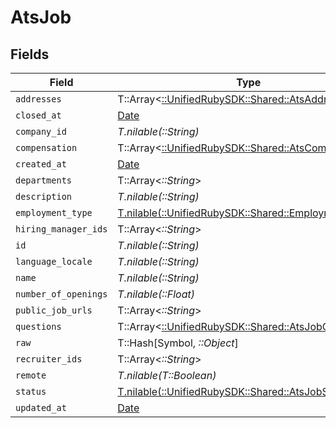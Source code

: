 # AtsJob


## Fields

| Field                                                                                         | Type                                                                                          | Required                                                                                      | Description                                                                                   |
| --------------------------------------------------------------------------------------------- | --------------------------------------------------------------------------------------------- | --------------------------------------------------------------------------------------------- | --------------------------------------------------------------------------------------------- |
| `addresses`                                                                                   | T::Array<[::UnifiedRubySDK::Shared::AtsAddress](../../models/shared/atsaddress.md)>           | :heavy_minus_sign:                                                                            | N/A                                                                                           |
| `closed_at`                                                                                   | [Date](https://ruby-doc.org/stdlib-2.6.1/libdoc/date/rdoc/Date.html)                          | :heavy_minus_sign:                                                                            | N/A                                                                                           |
| `company_id`                                                                                  | *T.nilable(::String)*                                                                         | :heavy_minus_sign:                                                                            | N/A                                                                                           |
| `compensation`                                                                                | T::Array<[::UnifiedRubySDK::Shared::AtsCompensation](../../models/shared/atscompensation.md)> | :heavy_minus_sign:                                                                            | N/A                                                                                           |
| `created_at`                                                                                  | [Date](https://ruby-doc.org/stdlib-2.6.1/libdoc/date/rdoc/Date.html)                          | :heavy_minus_sign:                                                                            | N/A                                                                                           |
| `departments`                                                                                 | T::Array<*::String*>                                                                          | :heavy_minus_sign:                                                                            | N/A                                                                                           |
| `description`                                                                                 | *T.nilable(::String)*                                                                         | :heavy_minus_sign:                                                                            | N/A                                                                                           |
| `employment_type`                                                                             | [T.nilable(::UnifiedRubySDK::Shared::EmploymentType)](../../models/shared/employmenttype.md)  | :heavy_minus_sign:                                                                            | N/A                                                                                           |
| `hiring_manager_ids`                                                                          | T::Array<*::String*>                                                                          | :heavy_minus_sign:                                                                            | N/A                                                                                           |
| `id`                                                                                          | *T.nilable(::String)*                                                                         | :heavy_minus_sign:                                                                            | N/A                                                                                           |
| `language_locale`                                                                             | *T.nilable(::String)*                                                                         | :heavy_minus_sign:                                                                            | N/A                                                                                           |
| `name`                                                                                        | *T.nilable(::String)*                                                                         | :heavy_minus_sign:                                                                            | N/A                                                                                           |
| `number_of_openings`                                                                          | *T.nilable(::Float)*                                                                          | :heavy_minus_sign:                                                                            | N/A                                                                                           |
| `public_job_urls`                                                                             | T::Array<*::String*>                                                                          | :heavy_minus_sign:                                                                            | N/A                                                                                           |
| `questions`                                                                                   | T::Array<[::UnifiedRubySDK::Shared::AtsJobQuestion](../../models/shared/atsjobquestion.md)>   | :heavy_minus_sign:                                                                            | N/A                                                                                           |
| `raw`                                                                                         | T::Hash[Symbol, *::Object*]                                                                   | :heavy_minus_sign:                                                                            | N/A                                                                                           |
| `recruiter_ids`                                                                               | T::Array<*::String*>                                                                          | :heavy_minus_sign:                                                                            | N/A                                                                                           |
| `remote`                                                                                      | *T.nilable(T::Boolean)*                                                                       | :heavy_minus_sign:                                                                            | N/A                                                                                           |
| `status`                                                                                      | [T.nilable(::UnifiedRubySDK::Shared::AtsJobStatus)](../../models/shared/atsjobstatus.md)      | :heavy_minus_sign:                                                                            | N/A                                                                                           |
| `updated_at`                                                                                  | [Date](https://ruby-doc.org/stdlib-2.6.1/libdoc/date/rdoc/Date.html)                          | :heavy_minus_sign:                                                                            | N/A                                                                                           |